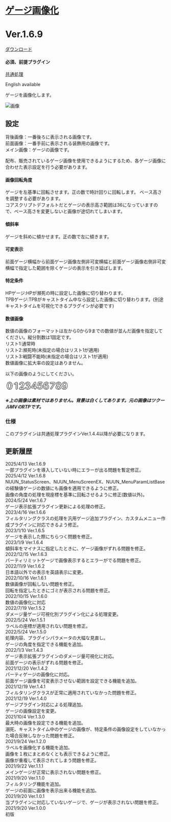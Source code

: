 # [ゲージ画像化](https://raw.githubusercontent.com/nuun888/MZ/master/NUUN_GaugeImage.js)
# Ver.1.6.9
[ダウンロード](https://raw.githubusercontent.com/nuun888/MZ/master/NUUN_GaugeImage.js)
#### 必須、前提プラグイン
[共通処理](https://github.com/nuun888/MZ/blob/master/README/Base.md)  

English available  

ゲージを画像化します。  

![画像](img/GaugeImage4.png)  

## 設定
背後画像：一番後ろに表示される画像です。  
前面画像：一番手前に表示される装飾用の画像です。  
メイン画像：ゲージの画像です。  

配布、販売されているゲージ画像を使用できるようにするため、各ゲージ画像に合わせた表示設定を行う必要があります。  


#### 画像回転角度
ゲージを左基準に回転させます。正の数で時計回りに回転します。
ベース高さを調整する必要があります。  
コアスクリプトデフォルトだとゲージの表示高さ範囲は36になっていますので、ベース高さを変更しないと画像が途切れてしまいます。  

#### 傾斜率
ゲージを斜めに傾かせます。正の数で左に傾きます。  

#### 可変表示
前面ゲージ横幅から前面ゲージ画像左側非可変横幅と前面ゲージ画像右側非可変横幅で指定した範囲を除くゲージの表示を引き延ばします。  

#### 特定条件
HPゲージ:HPが瀕死の時に設定した画像に切り替わります。  
TPBゲージ:TPBがキャストタイム中なら設定した画像に切り替わります。(別途キャストタイムを可視化できるプラグインが必要です)  

#### 数値画像
数値の画像のフォーマットは左から0から9までの数値が並んだ画像を指定してください。縦分割数は1固定です。  
リスト1:通常時  
リスト2:瀕死時(未指定の場合はリスト1が適用)  
リスト3:戦闘不能時(未指定の場合はリスト1が適用)  
数値画像に拡大率の設定はありません。  

以下の画像のようにしてください。  

![画像](img/GaugeImage5.png)    
##### ※上の画像は素材ではありません。背景は白くしてあります。元の画像はツクールMVのRTPです。

### 仕様
このプラグインは共通処理プラグインVer.1.4.4以降が必要になります。  

## 更新履歴
2025/4/13 Ver.1.6.9  
一部プラグインを導入していない時にエラーが出る問題を暫定修正。  
2025/4/12 Ver.1.6.8  
NUUN_StatusScreen、NUUN_MenuScreenEX、NUUN_MenuParamListBaseの経験値ゲージの数値にも画像を適用できるように修正。  
画像の角度の処理を現座標を基準に回転させるように修正(数値以外)。  
2024/5/24 Ver.1.6.7  
ゲージ表示拡張プラグイン更新による処理の修正。  
2023/4/16 Ver.1.6.6  
フィルタリングクラスの処理を汎用ゲージ追加プラグイン、カスタムメニュー作成プラグインに対応できるよう修正。  
2023/1/10 Ver.1.6.5  
ゲージを表示した際にちらつく問題を修正。  
2023/1/9 Ver.1.6.4  
傾斜率をマイナスに指定したときに、ゲージ画像がずれる問題を修正。  
2022/12/15 Ver.1.6.3  
パーティリミットゲージで画像表示するとエラーがでる問題を修正。  
2022/11/9 Ver.1.6.2  
日本語以外での表示を英語表示に変更。  
2022/10/16 Ver.1.6.1  
数値画像が回転しない問題を修正。  
回転を指定したときにゴミが表示される問題を修正。  
2022/10/15 Ver.1.6.0  
数値の画像化に対応  
2022/7/19 Ver.1.5.2  
ダメージ量ゲージ可視化別プラグイン化による処理変更。  
2022/5/24 Ver.1.5.1  
ラベルの座標が適用されない問題を修正。  
2022/5/24 Ver.1.5.0  
処理内容、プラグインパラメータの大幅な見直し。  
ゲージの角度を指定できる機能を追加。  
2022/1/3 Ver.1.4.3  
ゲージ表示拡張プラグインのダメージ量可視化に対応。  
前面ゲージの表示がずれる問題を修正。  
2021/12/20 Ver.1.4.2  
パーティゲージの画像化に対応。  
前面ゲージ画像を可変表示させない範囲を設定できる機能を追加。  
2021/12/19 Ver.1.4.1  
フィルタリングクラスが正常に適用されていなかった問題を修正。  
2021/12/19 Ver.1.4.0  
ゲージプラグイン対応による処理追加。  
ゲージの画像設定を変更。  
2021/10/4 Ver.1.3.0  
最大時の画像を設定できる機能を追加。  
溺死、キャストタイム中のゲージの画像が、特定条件の画像設定をしていなかった場合反映しなかった問題を修正。  
2021/9/24 Ver.1.2.0  
ラベルを画像化する機能を追加。  
画像を１枚にまとめなくとも表示できるように修正。  
画像が重複して表示されてしまう問題を修正。  
2021/9/22 Ver.1.1.1  
メインゲージが正常に表示されない問題を修正。  
2021/9/20 Ver.1.1.0  
フィルタリング機能を追加。  
ゲージの前面に画像を表示出来る機能を追加。  
2021/9/20 Ver.1.0.1  
当プラグインに対応していないゲージで、ゲージが表示されない問題を修正。  
2021/9/20 Ver.1.0.0  
初版  
